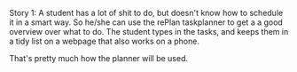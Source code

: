 Story 1:
A student has a lot of shit to do, but doesn't know how to schedule it in a smart way. So he/she can use the rePlan
taskplanner to get a a good overview over what to do. The student types in the tasks, and keeps them in a tidy list on a webpage that also 
works on a phone.

That's pretty much how the planner will be used.


